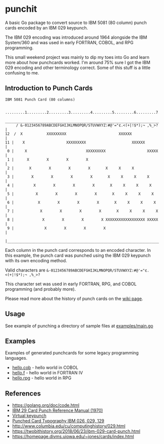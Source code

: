 # punchit
A basic Go package to convert source to IBM 5081 (80 column) punch cards encoded by an IBM 029 keypunch. 

The IBM 029 encoding was introduced around 1964 alongside the IBM System/360 and was used in early FORTRAN, COBOL, and RPG programming.

This small weekend project was mainly to dip my toes into Go and learn more about how punchcards worked.
I'm around 75% sure I got the IBM 029 encoding and other terminology correct. 
Some of this stuff is a little confusing to me.


## Introduction to Punch Cards
```
IBM 5081 Punch Card (80 columns)

       .........1.........2.........3.........4.........5.........6.........7.........8  
      __________________________________________________________________________________ 
     / &-0123456789ABCDEFGHIJKLMNOPQR/STUVWXYZ:#@'="¢.<(+|!$*);¬ ,%_>?                  |
12  /  X           XXXXXXXXX                        XXXXXX                              |
11 |    X                   XXXXXXXXX                     XXXXXX                        |
 0 |     X                           XXXXXXXXX                   XXXXX                  |
 1 |      X        X        X        X                                                  |
 2 |       X        X        X        X       X     X     X                             |
 3 |        X        X        X        X       X     X     X     X                      |
 4 |         X        X        X        X       X     X     X     X                     |
 5 |          X        X        X        X       X     X     X     X                    |
 6 |           X        X        X        X       X     X     X     X                   |
 7 |            X        X        X        X       X     X     X     X                  |
 8 |             X        X        X        X XXXXXXXXXXXXXXXXXX XXXXX                  |
 9 |              X        X        X        X                                          |
   |____________________________________________________________________________________|

```

Each column in the punch card corresponds to an encoded character.
In this example, the punch card was punched using the IBM 029 keypunch with its own encoding method.

Valid characters are ```&-0123456789ABCDEFGHIJKLMNOPQR/STUVWXYZ:#@'="¢.<(+|!$*);¬ ,%_>?```

This character set was used in early FORTRAN, RPG, and COBOL programming (and probably more).

Please read more about the history of punch cards on the [wiki page](https://en.wikipedia.org/wiki/Punched_card).


## Usage
See example of punching a directory of sample files at [examples/main.go](examples/main.go)


## Examples
Examples of generated punchcards for some legacy programming languages.

- [hello.cob](examples/cards/hello.cob.txt) - hello world in COBOL
- [hello.f](examples/cards/hello.f.txt) - hello world in FORTRAN IV
- [hello.rpg](examples/cards/hello.rpg.txt) - hello world in RPG


## References
- https://golang.org/doc/code.html
- [IBM 29 Card Punch Reference Manual (1970)](http://bitsavers.org/pdf/ibm/punchedCard/Keypunch/029/GA24-3332-6_Reference_Manual_Model_29_Card_Punch_Jun70.pdf)
- [Virtual keypunch](https://www.masswerk.at/keypunch/)
- [Punched Card Typography IBM 026, 029, 129](https://www.masswerk.at/misc/card-punch-typography/)
- http://www.columbia.edu/cu/computinghistory/029.html
- https://twobithistory.org/2018/06/23/ibm-029-card-punch.html
- https://homepage.divms.uiowa.edu/~jones/cards/index.html